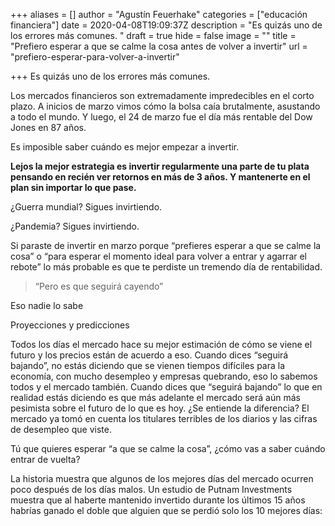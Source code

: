 +++
aliases = []
author = "Agustín Feuerhake"
categories = ["educación financiera"]
date = 2020-04-08T19:09:37Z
description = "Es quizás uno de los errores más comunes. "
draft = true
hide = false
image = ""
title = "Prefiero esperar a que se calme la cosa antes de volver a invertir"
url = "prefiero-esperar-para-volver-a-invertir"

+++
Es quizás uno de los errores más comunes.

Los mercados financieros son extremadamente impredecibles en el corto plazo. A inicios de marzo vimos cómo la bolsa caía brutalmente, asustando a todo el mundo. Y luego, el 24 de marzo fue el día más rentable del Dow Jones en 87 años.

Es imposible saber cuándo es mejor empezar a invertir.

**Lejos la mejor estrategia es invertir regularmente una parte de tu plata pensando en recién ver retornos en más de 3 años. Y mantenerte en el plan sin importar lo que pase.**

  
¿Guerra mundial? Sigues invirtiendo.

¿Pandemia? Sigues invirtiendo.

  
Si paraste de invertir en marzo porque “prefieres esperar a que se calme la cosa” o “para esperar el momento ideal para volver a entrar y agarrar el rebote” lo más probable es que te perdiste un tremendo día de rentabilidad.

> “Pero es que seguirá cayendo”

Eso nadie lo sabe

Proyecciones y predicciones

Todos los días el mercado hace su mejor estimación de cómo se viene el futuro y los precios están de acuerdo a eso. Cuando dices “seguirá bajando”, no estás diciendo que se vienen tiempos difíciles para la economía, con mucho desempleo y empresas quebrando, eso lo sabemos todos y el mercado también. Cuando dices que “seguirá bajando” lo que en realidad estás diciendo es que más adelante el mercado será aún más pesimista sobre el futuro de lo que es hoy. ¿Se entiende la diferencia? El mercado ya tomó en cuenta los titulares terribles de los diarios y las cifras de desempleo que viste.

Tú que quieres esperar “a que se calme la cosa”, ¿cómo vas a saber cuándo entrar de vuelta?

La historia muestra que algunos de los mejores días del mercado ocurren poco después de los días malos. Un estudio de Putnam Investments muestra que al haberte mantenido invertido durante los últimos 15 años habrías ganado el doble que alguien que se perdió solo los 10 mejores días: